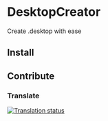# DesktopCreator
Create .desktop with ease

## Install 

## Contribute 

### Translate 

[![Translation status](https://hosted.weblate.org/widgets/ariane-team/-/ariane/open-graph.png)](https://hosted.weblate.org/engage/ariane-team/)
